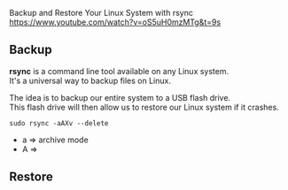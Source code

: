 Backup and Restore Your Linux System with rsync  
https://www.youtube.com/watch?v=oS5uH0mzMTg&t=9s  

## Backup

**rsync** is a command line tool available on any Linux system.  
It's a universal way to backup files on Linux.  

The idea is to backup our entire system to a USB flash drive.  
This flash drive will then allow us to restore our Linux system if it crashes.  
```
sudo rsync -aAXv --delete
```
- a => archive mode
- A => 


## Restore

